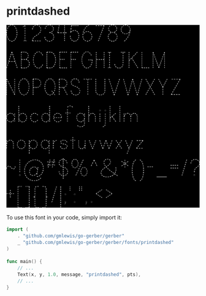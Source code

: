 # printdashed

![printdashed](printdashed.png)

To use this font in your code, simply import it:

```go
import (
	. "github.com/gmlewis/go-gerber/gerber"
	_ "github.com/gmlewis/go-gerber/gerber/fonts/printdashed"
)

func main() {
	// ...
	Text(x, y, 1.0, message, "printdashed", pts),
	// ...
}
```
